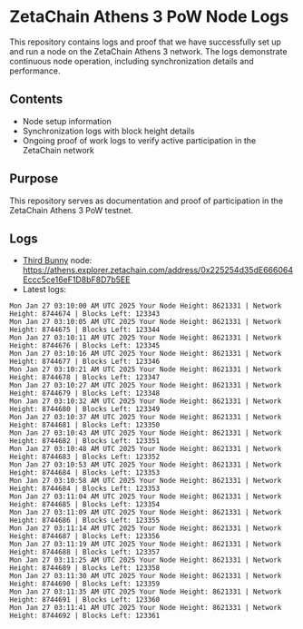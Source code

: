 # ZetaChain Athens 3 PoW Node Logs
This repository contains logs and proof that we have successfully set up and run a node on the ZetaChain Athens 3 network. The logs demonstrate continuous node operation, including synchronization details and performance.

## Contents
- Node setup information
- Synchronization logs with block height details
- Ongoing proof of work logs to verify active participation in the ZetaChain network

## Purpose
This repository serves as documentation and proof of participation in the ZetaChain Athens 3 PoW testnet.

## Logs

- [Third Bunny](https://thirdbunny.xyz/) node: https://athens.explorer.zetachain.com/address/0x225254d35dE666064Eccc5ce16eF1D8bF8D7b5EE
- Latest logs:
```
Mon Jan 27 03:10:00 AM UTC 2025 Your Node Height: 8621331 | Network Height: 8744674 | Blocks Left: 123343
Mon Jan 27 03:10:05 AM UTC 2025 Your Node Height: 8621331 | Network Height: 8744675 | Blocks Left: 123344
Mon Jan 27 03:10:11 AM UTC 2025 Your Node Height: 8621331 | Network Height: 8744676 | Blocks Left: 123345
Mon Jan 27 03:10:16 AM UTC 2025 Your Node Height: 8621331 | Network Height: 8744677 | Blocks Left: 123346
Mon Jan 27 03:10:21 AM UTC 2025 Your Node Height: 8621331 | Network Height: 8744678 | Blocks Left: 123347
Mon Jan 27 03:10:27 AM UTC 2025 Your Node Height: 8621331 | Network Height: 8744679 | Blocks Left: 123348
Mon Jan 27 03:10:32 AM UTC 2025 Your Node Height: 8621331 | Network Height: 8744680 | Blocks Left: 123349
Mon Jan 27 03:10:37 AM UTC 2025 Your Node Height: 8621331 | Network Height: 8744681 | Blocks Left: 123350
Mon Jan 27 03:10:43 AM UTC 2025 Your Node Height: 8621331 | Network Height: 8744682 | Blocks Left: 123351
Mon Jan 27 03:10:48 AM UTC 2025 Your Node Height: 8621331 | Network Height: 8744683 | Blocks Left: 123352
Mon Jan 27 03:10:53 AM UTC 2025 Your Node Height: 8621331 | Network Height: 8744684 | Blocks Left: 123353
Mon Jan 27 03:10:58 AM UTC 2025 Your Node Height: 8621331 | Network Height: 8744684 | Blocks Left: 123353
Mon Jan 27 03:11:04 AM UTC 2025 Your Node Height: 8621331 | Network Height: 8744685 | Blocks Left: 123354
Mon Jan 27 03:11:09 AM UTC 2025 Your Node Height: 8621331 | Network Height: 8744686 | Blocks Left: 123355
Mon Jan 27 03:11:14 AM UTC 2025 Your Node Height: 8621331 | Network Height: 8744687 | Blocks Left: 123356
Mon Jan 27 03:11:19 AM UTC 2025 Your Node Height: 8621331 | Network Height: 8744688 | Blocks Left: 123357
Mon Jan 27 03:11:25 AM UTC 2025 Your Node Height: 8621331 | Network Height: 8744689 | Blocks Left: 123358
Mon Jan 27 03:11:30 AM UTC 2025 Your Node Height: 8621331 | Network Height: 8744690 | Blocks Left: 123359
Mon Jan 27 03:11:35 AM UTC 2025 Your Node Height: 8621331 | Network Height: 8744691 | Blocks Left: 123360
Mon Jan 27 03:11:41 AM UTC 2025 Your Node Height: 8621331 | Network Height: 8744692 | Blocks Left: 123361
```

